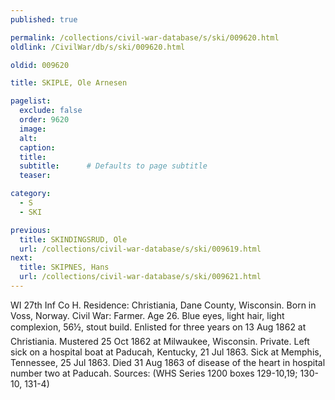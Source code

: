 ```yaml
---
published: true

permalink: /collections/civil-war-database/s/ski/009620.html
oldlink: /CivilWar/db/s/ski/009620.html

oldid: 009620

title: SKIPLE, Ole Arnesen

pagelist:
  exclude: false
  order: 9620
  image: 
  alt:
  caption:
  title:
  subtitle:      # Defaults to page subtitle
  teaser:

category: 
  - S 
  - SKI

previous:
  title: SKINDINGSRUD, Ole
  url: /collections/civil-war-database/s/ski/009619.html  
next:
  title: SKIPNES, Hans
  url: /collections/civil-war-database/s/ski/009621.html   
---
```

WI 27th Inf Co H. Residence: Christiania, Dane County, Wisconsin. Born in Voss, Norway. Civil War: Farmer. Age 26. Blue eyes, light hair, light complexion, 5&#146;6&frac12;&#148;, stout build. Enlisted for three years on 13 Aug 1862 at Christiania. Mustered 25 Oct 1862 at Milwaukee, Wisconsin. Private. Left sick on a hospital boat at Paducah, Kentucky, 21 Jul 1863. Sick at Memphis, Tennessee, 25 Jul 1863. Died 31 Aug 1863 of disease of the heart in hospital number two at Paducah. Sources: (WHS Series 1200 boxes 129-10,19; 130-10, 131-4)